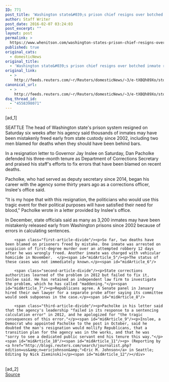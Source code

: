 ```yaml
---
ID: 771
post_title: 'Washington state&#039;s prison chief resigns over botched inmate release'
author: Staff Writer
post_date: 2016-02-07 03:24:03
post_excerpt: ""
layout: post
permalink: >
  https://www.whenitson.com/washington-states-prison-chief-resigns-over-botched-inmate-release/
published: true
original_cats:
  - domesticNews
original_title:
  - 'Washington state&#039;s prison chief resigns over botched inmate release'
original_link:
  - >
    http://feeds.reuters.com/~r/Reuters/domesticNews/~3/e-tXBQh89Xo/story01.htm
canonical_url:
  - >
    http://feeds.reuters.com/~r/Reuters/domesticNews/~3/e-tXBQh89Xo/story01.htm
dsq_thread_id:
  - "4558398071"
---
```

 [ad_1]
<br><div id="articleText">
<span id="midArticle_start"/>

<span class="focusParagraph" readability="5"><p><span class="articleLocation">SEATTLE</span> The head of Washington state's prison system resigned on Saturday six weeks after his agency said thousands of inmates may have been mistakenly freed early from state custody since 2002, including two men blamed for deaths when they should have been behind bars.</p></span><span id="midArticle_0"/><p>In a resignation letter to Governor Jay Inslee on Saturday, Dan Pacholke defended his three-month tenure as Department of Corrections Secretary and praised his staff's efforts to fix errors that have been blamed on recent deaths.</p><span id="midArticle_1"/><p>Pacholke, who had served as deputy secretary since 2014, began his career with the agency some thirty years ago as a corrections officer, Inslee's office said.</p><span id="midArticle_2"/><p>"It is my hope that with this resignation, the politicians who would use this tragic event for their political purposes will have satisfied their need for blood," Pacholke wrote in a letter provided by Inslee's office.</p><span id="midArticle_3"/><p>In December, state officials said as many as 3,200 inmates may have been mistakenly released early from Washington prisons since 2002 because of errors in calculating sentences.</p><span id="midArticle_4"/>
        
        <span class="first-article-divide"/><p>So far, two deaths have been blamed on prisoners freed by mistake. One inmate was arrested on suspicion of first-degree murder over an attempted robbery 12 days after he was wrongly freed. Another inmate was charged with vehicular homicide in November.  </p><span id="midArticle_5"/><p>The status of these cases was not immediately known.</p><span id="midArticle_6"/>
        
        <span class="second-article-divide"/><p>State corrections authorities learned of the problem in 2012 but failed to fix it, Inslee said. He has retained an independent law firm to investigate the problem, which he has called "maddening."</p><span id="midArticle_7"/><p>Republicans agree. A Senate panel in January hired their own lawyer for a separate probe after saying its committee would seek subpoenas in the case.</p><span id="midArticle_8"/>
        
        <span class="third-article-divide"/><p>Pacholke in his letter said that the agency's leadership "failed in its response to a sentencing calculation error" in 2012, and he apologized for "the tragic consequences of this error."</p><span id="midArticle_9"/><p>Inslee, a Democrat who appointed Pacholke to the post in October, said he doubted the man's resignation would mollify Republicans, that a transition plan for the agency was in the works, and that he was "sorry to see a dedicated public servant end his tenure this way."</p><span id="midArticle_10"/><span id="midArticle_11"/><p> (Reporting by <a href="http://blogs.reuters.com/search/journalist.php?edition=us&amp;n=ericjohnson&amp;">Eric M. Johnson</a> in Seattle; Editing by Nick Zieminski)</p><span id="midArticle_12"/></div>
<br>[ad_2]
<br><a href="http://feeds.reuters.com/~r/Reuters/domesticNews/~3/e-tXBQh89Xo/story01.htm">Source </a>